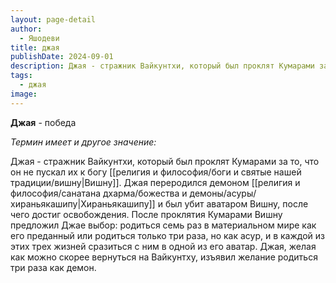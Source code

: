 ```yaml
---
layout: page-detail
author:
  - Яшодеви
title: джая
publishDate: 2024-09-01
description: Джая - стражник Вайкунтхи, который был проклят Кумарами за то, что он не пускал их к богу Вишну. Джая переродился демоном Хираньякашипу и был убит аватаром Вишну, после чего достиг освобождения. После проклятия Кумарами Вишну предложил Джае выбор родиться семь раз в материальном мире как его преданный или родиться только три раза, но как асур, и в каждой из этих трех жизней сразиться с ним в одной из его аватар. Джая, желая как можно скорее вернуться на Вайкунтху, изъявил желание родиться три раза как демон.
tags:
  - джая
image:
---
```

**Джая** - победа

*Термин имеет и другое значение:*

Джая - стражник Вайкунтхи, который был проклят Кумарами за то, что он не пускал их к богу [[религия и философия/боги и святые нашей традиции/вишну|Вишну]]. Джая переродился демоном [[религия и философия/санатана дхарма/божества и демоны/асуры/хираньякашипу|Хираньякашипу]] и был убит аватаром Вишну, после чего достиг освобождения. После проклятия Кумарами Вишну предложил Джае выбор: родиться семь раз в материальном мире как его преданный или родиться только три раза, но как асур, и в каждой из этих трех жизней сразиться с ним в одной из его аватар. Джая, желая как можно скорее вернуться на Вайкунтху, изъявил желание родиться три раза как демон.

